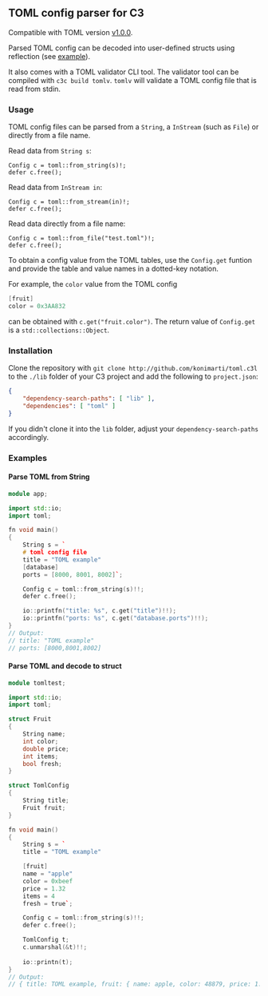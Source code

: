 ## TOML config parser for C3

Compatible with TOML version [v1.0.0](https://toml.io/en/v1.0.0).

Parsed TOML config can be decoded into user-defined structs using reflection
(see [example](#parse-toml-and-decode-to-struct)).

It also comes with a TOML validator CLI tool. The validator tool can be
compiled with `c3c build tomlv`. `tomlv` will validate a TOML config file that
is read from stdin.

### Usage

TOML config files can be parsed from a `String`, a `InStream` (such as `File`)
or directly from a file name.

Read data from `String s`:
```
Config c = toml::from_string(s)!;
defer c.free();
```

Read data from `InStream in`:
```
Config c = toml::from_stream(in)!;
defer c.free();
```

Read data directly from a file name:
```
Config c = toml::from_file("test.toml")!;
defer c.free();
```

To obtain a config value from the TOML tables, use the `Config.get` funtion and
provide the table and value names in a dotted-key notation.

For example, the `color` value from the TOML config
```cpp
[fruit]
color = 0x3AA832
```
can be obtained with `c.get("fruit.color")`. The return value of `Config.get`
is a `std::collections::Object`.


### Installation

Clone the repository with
```git clone http://github.com/konimarti/toml.c3l```
to the `./lib` folder of your C3 project and add the following to
`project.json`:

```json
{
    "dependency-search-paths": [ "lib" ],
    "dependencies": [ "toml" ]
}
```

If you didn't clone it into the `lib` folder, adjust your
`dependency-search-paths` accordingly.


### Examples

#### Parse TOML from String

```cpp
module app;

import std::io;
import toml;

fn void main()
{	
	String s = ` 
    # toml config file
	title = "TOML example"
	[database]
	ports = [8000, 8001, 8002]`;

	Config c = toml::from_string(s)!!;
	defer c.free();

	io::printfn("title: %s", c.get("title")!!);
	io::printfn("ports: %s", c.get("database.ports")!!);
}
// Output:
// title: "TOML example"
// ports: [8000,8001,8002]

```

#### Parse TOML and decode to struct

```cpp
module tomltest;

import std::io;
import toml;

struct Fruit
{
	String name;
	int color;
	double price;
	int items;
	bool fresh;
}

struct TomlConfig
{
	String title;
	Fruit fruit;
}

fn void main()
{	
	String s = `
	title = "TOML example"

	[fruit]
	name = "apple"
	color = 0xbeef
	price = 1.32
	items = 4
	fresh = true`;

	Config c = toml::from_string(s)!!;
	defer c.free();

	TomlConfig t;
	c.unmarshal(&t)!!;
	
	io::printn(t);
}
// Output:
// { title: TOML example, fruit: { name: apple, color: 48879, price: 1.320000, items: 4, fresh: true } }
```

